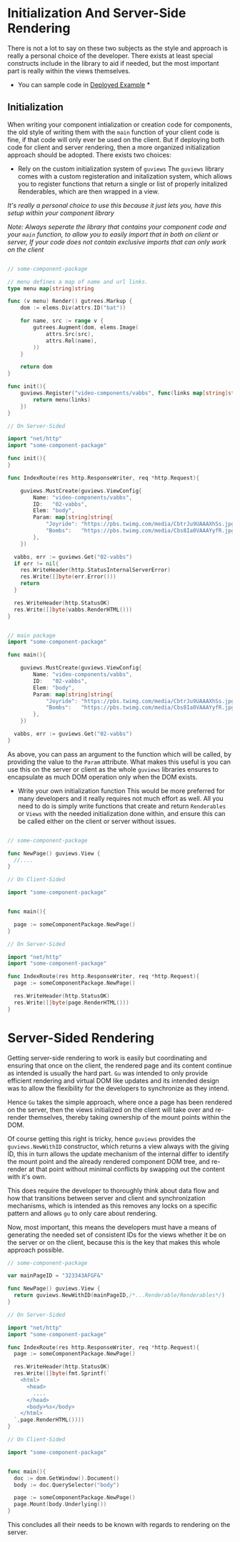 # Initialization And Server-Side Rendering
There is not a lot to say on these two subjects as the style and approach is really a personal choice of the developer. There exists at least special constructs include in the library to aid if needed, but the most important part is really within the views themselves.

  * You can sample code in [Deployed Example](../examples/deployed) *

## Initialization
When writing your component intialization or creation code for components, the old style of writing them with the `main` function of your client code is fine, if that code will only ever be used on the client.
But if deploying both code for client and server rendering, then a more organized initialization approach should be adopted. There exists two choices:

- Rely on the custom initialization system of `guviews`
The `guviews` library comes with a custom registeration and initalization system, which allows you to register functions that return a single or list of properly initalized Renderables, which are then wrapped in a view.

*It's really a personal choice to use this because it just lets you, have this setup within your component library*

*Note: Always seperate the library that contains your component code and your `main` function, to allow you to easily import that in both on client or server, If your code does not contain exclusive imports that can only work on the client*

```go

// some-component-package

// menu defines a map of name and url links.
type menu map[string]string

func (v menu) Render() gutrees.Markup {
	dom := elems.Div(attrs.ID("bat"))

	for name, src := range v {
		gutrees.Augment(dom, elems.Image(
			attrs.Src(src),
			attrs.Rel(name),
		))
	}

	return dom
}

func init(){
	guviews.Register("video-components/vabbs", func(links map[string]string) guviews.Renderable {
		return menu(links)
	})
}

```

```go
// On Server-Sided

import "net/http"
import "some-component-package"

func init(){
}

func IndexRoute(res http.ResponseWriter, req *http.Request){

	guviews.MustCreate(guviews.ViewConfig{
		Name: "video-components/vabbs",
		ID:   "02-vabbs",
		Elem: "body",
		Param: map[string]string{
			"Joyride": "https://pbs.twimg.com/media/CbtrJu9UAAAXhSs.jpg",
			"Bombs":   "https://pbs.twimg.com/media/Cbs8Ia0VAAAYyfR.jpg",
		},
	})

  vabbs, err := guviews.Get("02-vabbs")
  if err != nil{
    res.WriteHeader(http.StatusInternalServerError)
    res.Write([]byte(err.Error()))
    return
  }

  res.WriteHeader(http.StatusOK)
  res.Write([]byte(vabbs.RenderHTML()))
}

```

```go

// main package
import "some-component-package"

func main(){

	guviews.MustCreate(guviews.ViewConfig{
		Name: "video-components/vabbs",
		ID:   "02-vabbs",
		Elem: "body",
		Param: map[string]string{
			"Joyride": "https://pbs.twimg.com/media/CbtrJu9UAAAXhSs.jpg",
			"Bombs":   "https://pbs.twimg.com/media/Cbs8Ia0VAAAYyfR.jpg",
		},
	})

  vabbs, err := guviews.Get("02-vabbs")
}
```

As above, you can pass an argument to the function which will be called, by providing the value to the `Param` attribute. What makes this useful is you can use this on the server or client as the whole `guviews` libraries ensures to encapsulate as much DOM operation only when the DOM exists.


- Write your own initialization function
This would be more preferred for many developers and it really requires not much effort as well. All you need to do is simply write functions that create and return `Renderables` or `Views` with the needed initialization done within, and ensure this can be called either on the client or server without issues.


```go

// some-component-package

func NewPage() guviews.View {
  //....
}
```

```go
// On Client-Sided

import "some-component-package"


func main(){

  page := someComponentPackage.NewPage()
}

```

```go
// On Server-Sided

import "net/http"
import "some-component-package"

func IndexRoute(res http.ResponseWriter, req *http.Request){
  page := someComponentPackage.NewPage()

  res.WriteHeader(http.StatusOK)
  res.Write([]byte(page.RenderHTML()))
}

```


# Server-Sided Rendering
Getting server-side rendering to work is easily but coordinating and ensuring that once on the client, the rendered page and its content continue as intended is usually the hard part. `Gu` was intended to only provide efficient rendering and virtual DOM like updates and its intended design was to allow the flexibility for the developers to synchronize as they intend.

Hence `Gu` takes the simple approach, where once a page has been rendered on the server, then the views initialized on the client will take over and re-render themselves, thereby
taking ownership of the mount points within the DOM.

Of course getting this right is tricky, hence `guviews` provides the `guviews.NewWithID` constructor, which returns a view always with the giving ID, this in turn allows the update mechanism of the internal differ to identify the mount point and the already rendered component DOM tree, and re-render at that point without minimal conflicts by swapping out the content with it's own.

This does require the developer to thoroughly think about data flow and how that transitions between server and client and synchronization mechanisms, which is intended as this removes any locks on a specific pattern and allows `gu` to only care about rendering.

Now, most important, this means the developers must have a means of generating the needed set of consistent IDs for the views whether it be on the server or on the client, because this is the key that makes this whole approach possible.

```go
// some-component-package

var mainPageID = "323343AFGF&"

func NewPage() guviews.View {
  return guviews.NewWithID(mainPageID,/*...Renderable/Renderables*/)
}
```


```go
// On Server-Sided

import "net/http"
import "some-component-package"

func IndexRoute(res http.ResponseWriter, req *http.Request){
  page := someComponentPackage.NewPage()

  res.WriteHeader(http.StatusOK)
  res.Write([]byte(fmt.Sprintf(`
    <html>
      <head>
        ....
      </head>
      <body>%s</body>
    </html>
  `,page.RenderHTML())))
}

```

```go
// On Client-Sided

import "some-component-package"


func main(){
  doc := dom.GetWindow().Document()
  body := doc.QuerySelector("body")

  page := someComponentPackage.NewPage()
  page.Mount(body.Underlying())
}
```

This concludes all their needs to be known with regards to rendering on the server.
